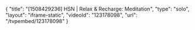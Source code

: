 {
    "title": "[1508429236] HSN | Relax & Recharge: Meditation",
    "type": "solo",
    "layout": "iframe-static",
    "videoId": "123178098",
    "url": "\/tvpembed\/123178098"
}